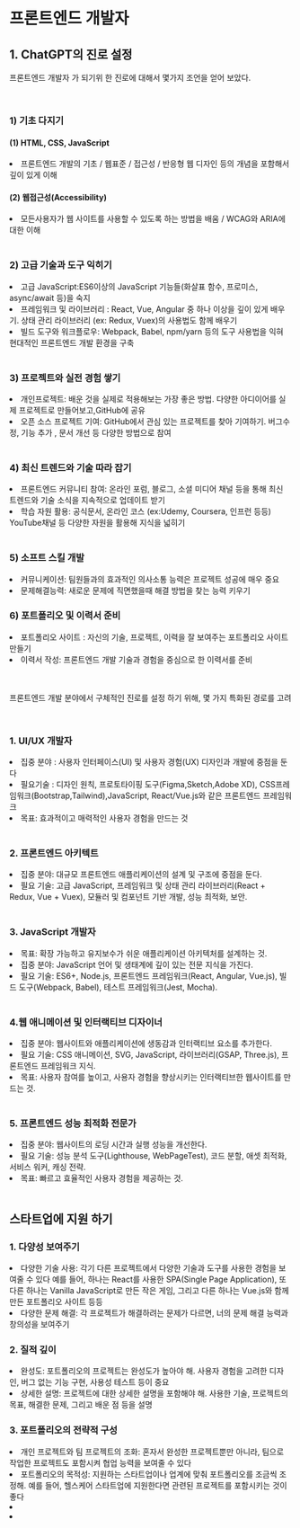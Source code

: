 <h1> 프론트엔드 개발자 </h1>
<h2> 1. ChatGPT의 진로 설정</h2>
<p> 프론트엔드 개발자 가 되기위 한 진로에 대해서 몇가지 조언을 얻어 보았다.</p>
<br/>
<h3> 1) 기초 다지기 </h3>
<h4> (1) HTML, CSS, JavaScript </h4>
<li>프론트엔드 개발의 기초 / 웹표준 / 접근성 / 반응형 웹 디자인 등의 개념을 포함해서 깊이 있게 이해</li>
<h4>(2) 웹접근성(Accessibility)</h4>
<li>모든사용자가 웹 사이트를 사용할 수 있도록 하는 방법을 배움 / WCAG와 ARIA에 대한 이해</li>
<br/>
<h3>2) 고급 기술과 도구 익히기</h3>
<li>고급 JavaScript:ES6이상의 JavaScript 기능들(화살표 함수, 프로미스, async/await 등)을 숙지</li>
<li>프레임워크 및 라이브러리 : React, Vue, Angular 중 하나 이상을 깊이 있게 배우기. 상태 관리 라이브러리 (ex: Redux, Vuex)의 사용법도 함께 배우기</li>
<li>빌드 도구와 워크플로우: Webpack, Babel, npm/yarn 등의 도구 사용법을 익혀 현대적인 프론트엔드 개발 환경을 구축</li>
<br/>
<h3>3) 프로젝트와 실전 경험 쌓기</h3>
<li>개인프로젝트: 배운 것을 실제로 적용해보는 가장 좋은 방법. 다양한 아디이어를 실제 프로젝트로 만들어보고,GitHub에 공유</li>
<li>오픈 소스 프로젝트 기여: GitHub에서 관심 있는 프로젝트를 찾아 기여하기. 버그수정, 기능 추가 , 문서 개선 등 다양한 방법으로 참여</li>
<br/>
<h3> 4) 최신 트렌드와 기술 따라 잡기</h3>
<li>프론트엔드 커뮤니티 참여: 온라인 포럼, 블로그, 소셜 미디어 채널 등을 통해 최신 트렌드와 기술 소식을 지속적으로 업데이트 받기</li>
<li>학습 자원 활용: 공식문서, 온라인 코스 (ex:Udemy, Coursera, 인프런 등등) YouTube채널 등 다양한 자원을 활용해 지식을 넓히기 </li>
<br/>
<h3>5) 소프트 스킬 개발</h3>
<li>커뮤니케이션: 팀원들과의 효과적인 의사소통 능력은 프로젝트 성공에 매우 중요</li>
<li>문제해결능력: 새로운 문제에 직면했을때 해결 방법을 찾는 능력 키우기</li>
<h3>6) 포트폴리오 및 이력서 준비</h3>
<li>포트폴리오 사이트 : 자신의 기술, 프로젝트, 이력을 잘 보여주는 포트폴리오 사이트 만들기</li>
<li>이력서 작성: 프론트엔드 개발 기술과 경험을 중심으로 한 이력서를 준비</li>
<br/>
<br/>
<p>프론트엔드 개발 분야에서 구체적인 진로를 설정 하기 위해, 몇 가지 특화된 경로를 고려</p>
<br/>
<h3>1. UI/UX 개발자</h3>
<li>집중 분야 : 사용자 인터페이스(UI) 및 사용자 경험(UX) 디자인과 개발에 중점을 둔다</li>
<li>필요기술 : 디자인 원칙, 프로토타이핑 도구(Figma,Sketch,Adobe XD), CSS프레임워크(Bootstrap,Tailwind),JavaScript, React/Vue.js와 같은 프론트엔드 프레임워크</li>
<li>목표: 효과적이고 매력적인 사용자 경험을 만드는 것</li>
<br/>
<h3>2. 프론트엔드 아키텍트</h3>
<li>집중 분야: 대규모 프론트엔드 애플리케이션의 설계 및 구조에 중점을 둔다.</li>
<li>필요 기술: 고급 JavaScript, 프레임워크 및 상태 관리 라이브러리(React + Redux, Vue + Vuex), 모듈러 및 컴포넌트 기반 개발, 성능 최적화, 보안.</li>
<br/>
<h3>3. JavaScript 개발자</h3>
<li>목표: 확장 가능하고 유지보수가 쉬운 애플리케이션 아키텍처를 설계하는 것.</li>
<li>집중 분야: JavaScript 언어 및 생태계에 깊이 있는 전문 지식을 가진다.</li>
<li>필요 기술: ES6+, Node.js, 프론트엔드 프레임워크(React, Angular, Vue.js), 빌드 도구(Webpack, Babel), 테스트 프레임워크(Jest, Mocha).</li>
<br/>
<h3>4.웹 애니메이션 및 인터랙티브 디자이너</h3>
<li>집중 분야: 웹사이트와 애플리케이션에 생동감과 인터랙티브 요소를 추가한다.</li>
<li>필요 기술: CSS 애니메이션, SVG, JavaScript, 라이브러리(GSAP, Three.js), 프론트엔드 프레임워크 지식.</li>
<li>목표: 사용자 참여를 높이고, 사용자 경험을 향상시키는 인터랙티브한 웹사이트를 만드는 것.</li>
<br/>
<h3>5. 프론트엔드 성능 최적화 전문가</h3>
<li>집중 분야: 웹사이트의 로딩 시간과 실행 성능을 개선한다.</li>
<li>필요 기술: 성능 분석 도구(Lighthouse, WebPageTest), 코드 분할, 애셋 최적화, 서비스 워커, 캐싱 전략.</li>
<li>목표: 빠르고 효율적인 사용자 경험을 제공하는 것.</li>
<br/>
<h2>스타트업에 지원 하기</h2>
<h3>1. 다양성 보여주기</h3>
<li>다양한 기술 사용: 각기 다른 프로젝트에서 다양한 기술과 도구를 사용한 경험을 보여줄 수 있다 예를 들어, 하나는 React를 사용한 SPA(Single Page Application), 또 다른 하나는 Vanilla JavaScript로 만든 작은 게임, 그리고 다른 하나는 Vue.js와 함께 만든 포트폴리오 사이트 등등</li>
<li>다양한 문제 해결: 각 프로젝트가 해결하려는 문제가 다르면, 너의 문제 해결 능력과 창의성을 보여주기</li>
<h3>2. 질적 깊이</h3>
<li>완성도: 포트폴리오의 프로젝트는 완성도가 높아야 해. 사용자 경험을 고려한 디자인, 버그 없는 기능 구현, 사용성 테스트 등이 중요</li>
<li>상세한 설명: 프로젝트에 대한 상세한 설명을 포함해야 해. 사용한 기술, 프로젝트의 목표, 해결한 문제, 그리고 배운 점 등을 설명</li>
<h3>3. 포트폴리오의 전략적 구성</h3>
<li>개인 프로젝트와 팀 프로젝트의 조화: 혼자서 완성한 프로젝트뿐만 아니라, 팀으로 작업한 프로젝트도 포함시켜 협업 능력을 보여줄 수 있다</li>
<li>포트폴리오의 목적성: 지원하는 스타트업이나 업계에 맞춰 포트폴리오를 조금씩 조정해. 예를 들어, 헬스케어 스타트업에 지원한다면 관련된 프로젝트를 포함시키는 것이 좋다</li>
<li></li>
<li></li>